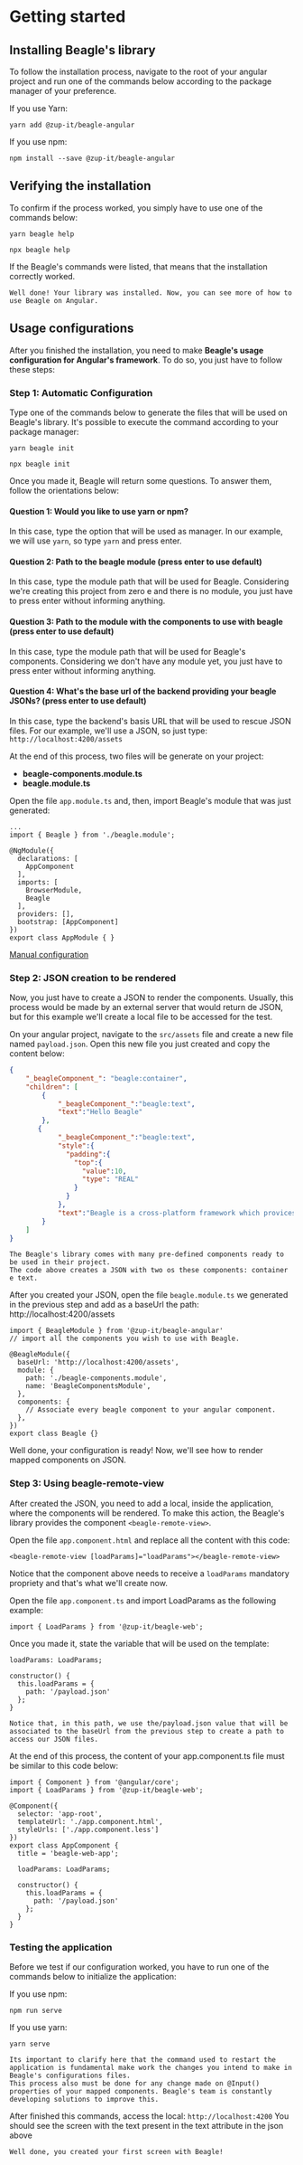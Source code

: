 # Getting started

## Installing Beagle's library

To follow the installation process, navigate to the root of your angular project and run one of the commands below according to the package manager of your preference. 

If you use Yarn:

```
yarn add @zup-it/beagle-angular
```

If you use npm:

```
npm install --save @zup-it/beagle-angular
```

## Verifying the installation

To confirm if the process worked, you simply have to use one of the commands below:

```
yarn beagle help
```

```
npx beagle help
```

If the Beagle's commands were listed, that means that the installation correctly worked.

```Well done! Your library was installed. Now, you can see more of how to use Beagle on Angular.```

## Usage configurations

After you finished the installation, you need to make **Beagle's usage configuration for Angular's framework**. To do so, you just have to follow these steps:

### Step 1: Automatic Configuration

Type one of the commands below to generate the files that will be used on Beagle's library. It's possible to execute the command according to your package manager: 

```
yarn beagle init
```

```
npx beagle init
```

Once you made it, Beagle will return some questions. To answer them, follow the orientations below: 

#### Question 1: Would you like to use yarn or npm? 
In this case, type the option that will be used as manager. In our example, we will use `yarn`, so type `yarn` and press enter. 

#### Question 2: Path to the beagle module (press enter to use default) 
In this case, type the module path that will be used for Beagle. Considering we're creating this project from zero e and there is no module, you just have to press enter without informing anything.

#### Question 3: Path to the module with the components to use with beagle (press enter to use default)
In this case, type the module path that will be used for Beagle's components. Considering we don't have any module yet, you just have to press enter without informing anything. 

#### Question 4:  What's the base url of the backend providing your beagle JSONs? (press enter to use default)
In this case, type the backend's basis URL that will be used to rescue JSON files. For our example, we'll use a JSON, so just type: `http://localhost:4200/assets`

At the end of this process, two files will be generate on your project: 

- **beagle-components.module.ts**
- **beagle.module.ts**

Open the file `app.module.ts` and, then, import Beagle's module that was just generated:

```
...
import { Beagle } from './beagle.module';

@NgModule({
  declarations: [
    AppComponent
  ],
  imports: [
    BrowserModule,
    Beagle
  ],
  providers: [],
  bootstrap: [AppComponent]
})
export class AppModule { }
```

[Manual configuration](/docs/manual_configuration.md)

### Step 2: JSON creation to be rendered

Now, you just have to create a JSON to render the components. Usually, this process would be made by an external server that would return de JSON, but for this example we'll create a local file to be accessed for the test.

On your angular project, navigate to the `src/assets` file and create a new file named `payload.json`. Open this new file you just created and copy the content below:

```json
{
    "_beagleComponent_": "beagle:container",
    "children": [
        {
            "_beagleComponent_":"beagle:text",
            "text":"Hello Beagle"
        },
       {
            "_beagleComponent_":"beagle:text",
            "style":{
              "padding":{
                "top":{
                  "value":10,
                  "type": "REAL"
                }
              }
            },
            "text":"Beagle is a cross-platform framework which provices usage of the server Driven UI concept,natively in iOS, Android and Web applications. By using Beagle, your team could easily change application's layout and data by just changing backend code"
        }
    ]
}
```

```
The Beagle's library comes with many pre-defined components ready to be used in their project. 
The code above creates a JSON with two os these components: container e text.
```

After you created your JSON, open the file `beagle.module.ts` we generated in the previous step and add as a baseUrl the path: http://localhost:4200/assets

```
import { BeagleModule } from '@zup-it/beagle-angular'
// import all the components you wish to use with Beagle.

@BeagleModule({
  baseUrl: 'http://localhost:4200/assets',
  module: {
    path: './beagle-components.module',
    name: 'BeagleComponentsModule',
  },
  components: {
    // Associate every beagle component to your angular component.
  },
})
export class Beagle {}
```

Well done, your configuration is ready! Now, we'll see how to render mapped components on JSON.


### Step 3: Using beagle-remote-view

After created the JSON, you need to add a local, inside the application, where the components will be rendered. To make this action, the Beagle's library provides the component `<beagle-remote-view>`.

Open the file `app.component.html` and replace all the content with this code:

`<beagle-remote-view [loadParams]="loadParams"></beagle-remote-view>`

Notice that the component above needs to receive a `loadParams` mandatory propriety and that's what we'll create now.

Open the file `app.component.ts` and import LoadParams as the following example:

`import { LoadParams } from '@zup-it/beagle-web';`

Once you made it, state the variable that will be used on the template:

```
loadParams: LoadParams;

constructor() {
  this.loadParams = {
    path: '/payload.json'
  };
}
```

```Notice that, in this path, we use the/payload.json value that will be associated to the baseUrl from the previous step to create a path to access our JSON files.```

At the end of this process, the content of your app.component.ts file must be similar to this code below:

```
import { Component } from '@angular/core';
import { LoadParams } from '@zup-it/beagle-web';

@Component({
  selector: 'app-root',
  templateUrl: './app.component.html',
  styleUrls: ['./app.component.less']
})
export class AppComponent {
  title = 'beagle-web-app';

  loadParams: LoadParams;

  constructor() {
    this.loadParams = {
      path: '/payload.json'
    };
  }
}
```

### Testing the application

Before we test if our configuration worked, you have to run one of the commands below to initialize the application: 

If you use npm:

`npm run serve`

If you use yarn: 

`yarn serve`


```
Its important to clarify here that the command used to restart the application is fundamental make work the changes you intend to make in Beagle's configurations files.
This process also must be done for any change made on @Input() properties of your mapped components. Beagle's team is constantly developing solutions to improve this.
```

After finished this commands, access the local: `http://localhost:4200`
You should see the screen with the text present in the text attribute in the json above

`Well done, you created your first screen with Beagle!`
